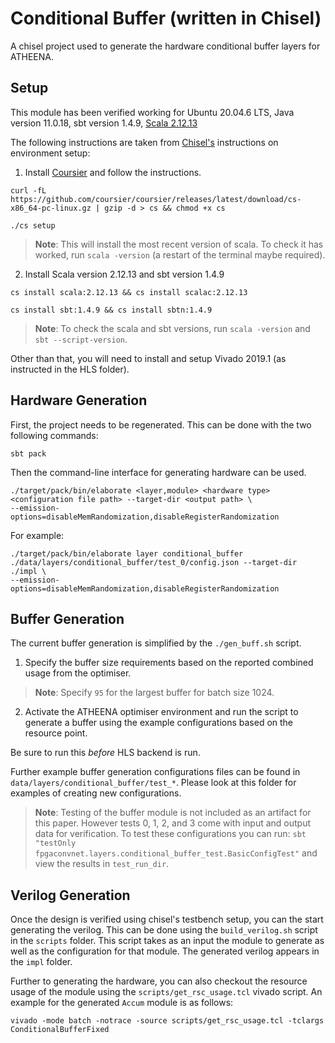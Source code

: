 # Conditional Buffer (written in Chisel)

A chisel project used to generate the hardware conditional buffer layers for ATHEENA.

## Setup

This module has been verified working for Ubuntu 20.04.6 LTS, Java version 11.0.18, sbt version 1.4.9, [Scala 2.12.13](https://www.scala-lang.org/download/2.12.13.html)

The following instructions are taken from [Chisel's](https://github.com/chipsalliance/chisel3) instructions on environment setup:

1. Install [Coursier](https://docs.scala-lang.org/getting-started/index.html#using-the-scala-installer-recommended-way) and follow the instructions.

```
curl -fL https://github.com/coursier/coursier/releases/latest/download/cs-x86_64-pc-linux.gz | gzip -d > cs && chmod +x cs 

./cs setup
```

> **Note**: This will install the most recent version of scala. To check it has worked, run `scala -version` (a restart of the terminal maybe required).

2. Install Scala version 2.12.13 and sbt version 1.4.9

```
cs install scala:2.12.13 && cs install scalac:2.12.13

cs install sbt:1.4.9 && cs install sbtn:1.4.9
```
> **Note**: To check the scala and sbt versions, run `scala -version` and `sbt --script-version`.

Other than that, you will need to install and setup Vivado 2019.1 (as instructed in the HLS folder).

## Hardware Generation

First, the project needs to be regenerated. This can be done with the two
following commands:

```
sbt pack
```

Then the command-line interface for generating hardware can be used.

```
./target/pack/bin/elaborate <layer,module> <hardware type> <configuration file path> --target-dir <output path> \
--emission-options=disableMemRandomization,disableRegisterRandomization
```

For example:
```
./target/pack/bin/elaborate layer conditional_buffer ./data/layers/conditional_buffer/test_0/config.json --target-dir ./impl \
--emission-options=disableMemRandomization,disableRegisterRandomization
```

## Buffer Generation

The current buffer generation is simplified by the `./gen_buff.sh` script. 
1. Specify the buffer size requirements based on the reported combined usage from the optimiser.
> **Note**: Specify `95` for the largest buffer for batch size 1024.

2. Activate the ATHEENA optimiser environment and run the script to generate a buffer using the example configurations based on the resource point. 

Be sure to run this *before* HLS backend is run.

Further example buffer generation configurations files can be found in `data/layers/conditional_buffer/test_*`. Please look at this folder for examples of creating new configurations.

> **Note**: Testing of the buffer module is not included as an artifact for this paper. However tests 0, 1, 2, and 3 come with input and output data for verification.
> To test these configurations you can run: `sbt "testOnly fpgaconvnet.layers.conditional_buffer_test.BasicConfigTest"` and view the results in `test_run_dir`.

## Verilog Generation

Once the design is verified using chisel's testbench setup, you can the start generating the verilog. This can be done using the `build_verilog.sh` script in the `scripts` folder. This script takes as an input the module to generate as well as the configuration for that module. The generated verilog appears in the `impl` folder.

Further to generating the hardware, you can also checkout the resource usage of the module using the `scripts/get_rsc_usage.tcl` vivado script. An example for the generated `Accum` module is as follows:

```
vivado -mode batch -notrace -source scripts/get_rsc_usage.tcl -tclargs ConditionalBufferFixed
```
